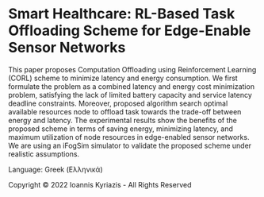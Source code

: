 # Smart Healthcare: RL-Based Task Offloading Scheme for Edge-Enable Sensor Networks

This paper proposes Computation Offloading using Reinforcement Learning (CORL) scheme to minimize latency and energy consumption. We first formulate the problem as a combined latency and energy cost minimization problem, satisfying the lack of limited battery capacity and service latency deadline constraints. Moreover, proposed algorithm search optimal available resources node to offload task towards the trade-off between energy and latency. The experimental results show the benefits of the proposed scheme in terms of saving energy, minimizing latency, and maximum utilization of node resources in edge-enabled sensor networks. We are using an iFogSim simulator to validate the proposed scheme under realistic assumptions.

Language: Greek (Ελληνικά)

Copyright © 2022 Ioannis Kyriazis - All Rights Reserved
